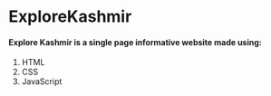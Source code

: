 # ExploreKashmir

#### Explore Kashmir is a single page informative website made using:
1. HTML
2. CSS
3. JavaScript


